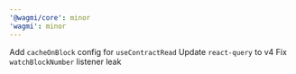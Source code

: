 ```yaml
---
'@wagmi/core': minor
'wagmi': minor
---
```


Add `cacheOnBlock` config for `useContractRead`
Update `react-query` to v4
Fix `watchBlockNumber` listener leak
